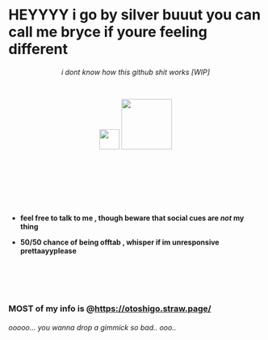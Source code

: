 
<h1 align="left">
  HEYYYY  i go by silver buuut you can call me bryce if youre feeling different

<h6 align="center">
i dont know how this github shit works [WIP]

 ‎  ‎  ‎  ‎ 

<p align="center">
  <img src="https://media.tenor.com/lr6evdW49pcAAAAj/totodile-pokemon.gif" width="40" />
  <img src="https://media.tenor.com/iTvNxcxAT5oAAAAi/pokemon-pokemonsilver.gif" width="100" />
</p>

# ‎ 

<h4 align="left">

 ‎  ‎ 

- feel free to talk to me , though beware that social cues are *not* my thing 

- 50/50 chance of being offtab , whisper if im unresponsive prettaayyplease

# ‎ 

### MOST of my info is @https://otoshigo.straw.page/

   ###### ooooo... you wanna drop a gimmick so bad.. ooo..
